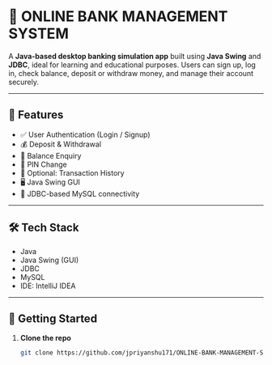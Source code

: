 # 🏦 ONLINE BANK MANAGEMENT SYSTEM

A **Java-based desktop banking simulation app** built using **Java Swing** and **JDBC**, ideal for learning and educational purposes. Users can sign up, log in, check balance, deposit or withdraw money, and manage their account securely.

---

## 📌 Features

- ✅ User Authentication (Login / Signup)
- 💰 Deposit & Withdrawal
- 🔎 Balance Enquiry
- 🔐 PIN Change
- 🧾 Optional: Transaction History
- 🖥️ Java Swing GUI
- 🔌 JDBC-based MySQL connectivity

---

## 🛠️ Tech Stack

- Java
- Java Swing (GUI)
- JDBC
- MySQL
- IDE: IntelliJ IDEA

---

## 🚀 Getting Started

1. **Clone the repo**
   ```bash
   git clone https://github.com/jpriyanshu171/ONLINE-BANK-MANAGEMENT-SYSTEM.git
